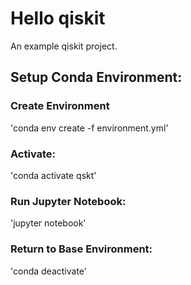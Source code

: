 # Hello qiskit
An example qiskit project.

## Setup Conda Environment:

### Create Environment
'conda env create -f environment.yml'

### Activate:
'conda activate qskt'

### Run Jupyter Notebook:
'jupyter notebook'

### Return to Base Environment:
'conda deactivate'

